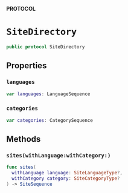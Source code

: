 **PROTOCOL**

# `SiteDirectory`

```swift
public protocol SiteDirectory
```

## Properties
### `languages`

```swift
var languages: LanguageSequence
```

### `categories`

```swift
var categories: CategorySequence
```

## Methods
### `sites(withLanguage:withCategory:)`

```swift
func sites(
  withLanguage language: SiteLanguageType?,
  withCategory category: SiteCategoryType?
) -> SiteSequence
```
